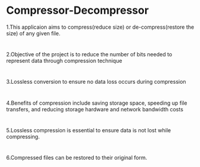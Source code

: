 # Compressor-Decompressor
1.This applicaion aims to compress(reduce size) or de-compress(restore the size) of any given file.
#
2.Objective of the project is to reduce the number of bits needed to represent data through compression technique
#
3.Lossless conversion to ensure no data loss occurs during compression
#
4.Benefits of compression include saving storage space, speeding up file transfers, and reducing storage hardware and network bandwidth costs
#
5.Lossless compression is essential to ensure data is not lost while compressing.
#
6.Compressed files can be restored to their original form.

